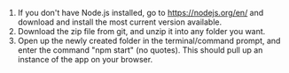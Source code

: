 1) If you don't have Node.js installed, go to https://nodejs.org/en/ and download and install the most current version available.
2) Download the zip file from git, and unzip it into any folder you want.
3) Open up the newly created folder in the terminal/command prompt, and enter the command "npm start" (no quotes). This should pull up an instance of the app on your browser.
